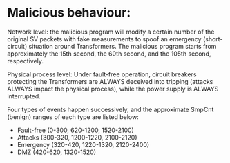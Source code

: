 # Malicious behaviour:

Network level: the malicious program will modify a certain number of the original SV packets with fake measurements to spoof an emergency (short-circuit) situation around Transformers. The malicious program starts from approximately the 15th second, the 60th second, and the 105th second, respectively.

Physical process level: Under fault-free operation, circuit breakers protecting the Transformers are ALWAYS deceived into tripping (attacks ALWAYS impact the physical process), while the power supply is ALWAYS interrupted.

Four types of events happen successively, and the approximate SmpCnt (benign) ranges of each type are listed below:
- Fault-free (0-300, 620-1200, 1520-2100)
- Attacks (300-320, 1200-1220, 2100-2120)
- Emergency (320-420, 1220-1320, 2120-2400)
- DMZ (420-620, 1320-1520)
